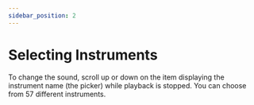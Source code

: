 ```yaml
---
sidebar_position: 2
---
```


# Selecting Instruments 

To change the sound, scroll up or down on the item displaying the instrument name (the picker) while playback is stopped. You can choose from 57 different instruments.
